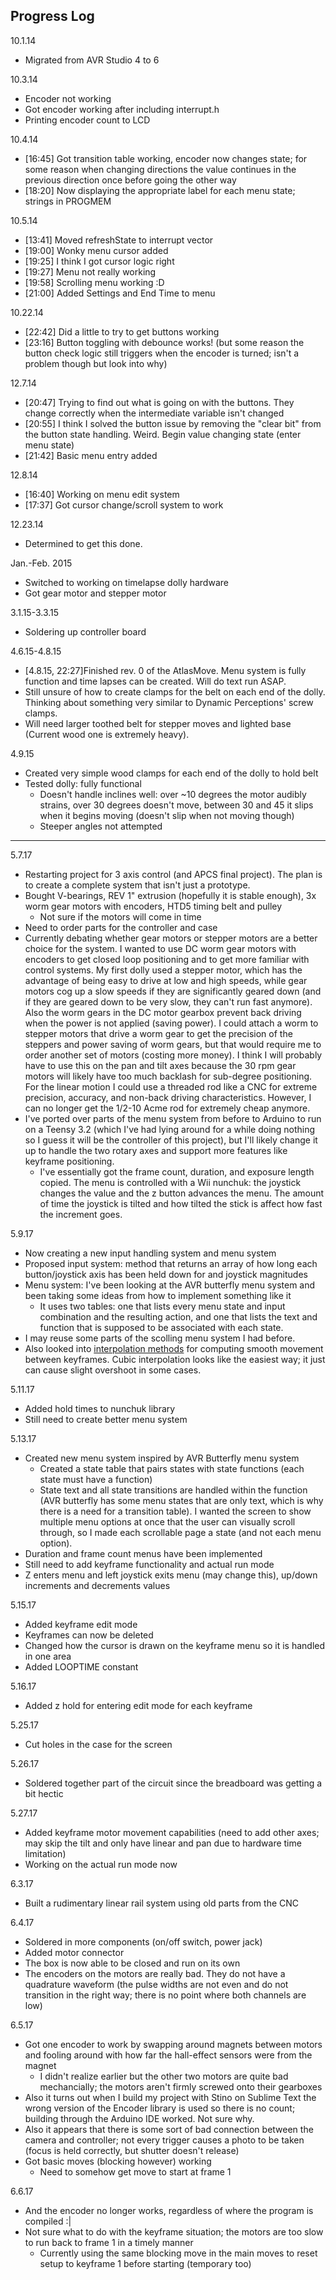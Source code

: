 ## Progress Log

10.1.14

- Migrated from AVR Studio 4 to 6

10.3.14

- Encoder not working
- Got encoder working after including interrupt.h
- Printing encoder count to LCD

10.4.14

- [16:45] Got transition table working, encoder now changes state; for some reason when changing directions the value continues in the previous direction once before going the other way
- [18:20] Now displaying the appropriate label for each menu state; strings in PROGMEM

10.5.14

- [13:41] Moved refreshState to interrupt vector
- [19:00] Wonky menu cursor added
- [19:25] I think I got cursor logic right
- [19:27] Menu not really working
- [19:58] Scrolling menu working :D
- [21:00] Added Settings and End Time to menu

10.22.14

- [22:42] Did a little to try to get buttons working
- [23:16] Button toggling with debounce works! (but some reason the button check logic still triggers when the encoder is turned; isn't a problem though but look into why)

12.7.14

- [20:47] Trying to find out what is going on with the buttons. They change correctly when the intermediate variable isn't changed
- [20:55] I think I solved the button issue by removing the "clear bit" from the button state handling. Weird. Begin value changing state (enter menu state)
- [21:42] Basic menu entry added

12.8.14

- [16:40] Working on menu edit system
- [17:37] Got cursor change/scroll system to work

12.23.14

- Determined to get this done.

Jan.-Feb. 2015

- Switched to working on timelapse dolly hardware
- Got gear motor and stepper motor

3.1.15-3.3.15

- Soldering up controller board

4.6.15-4.8.15

- [4.8.15, 22:27]Finished rev. 0 of the AtlasMove. Menu system is fully function and time lapses can be created. Will do text run ASAP. 
- Still unsure of how to create clamps for the belt on each end of the dolly. Thinking about something very similar to Dynamic Perceptions' screw clamps.
- Will need larger toothed belt for stepper moves and lighted base (Current wood one is extremely heavy).

4.9.15

- Created very simple wood clamps for each end of the dolly to hold belt
- Tested dolly: fully functional
    - Doesn't handle inclines well: over ~10 degrees the motor audibly strains, over 30 degrees doesn't move, between 30 and 45 it slips when it begins moving (doesn't slip when not moving though)
    - Steeper angles not attempted
---

5.7.17

- Restarting project for 3 axis control (and APCS final project). The plan is to create a complete system that isn't just a prototype.
- Bought V-bearings, REV 1" extrusion (hopefully it is stable enough), 3x worm gear motors with encoders, HTD5 timing belt and pulley
    - Not sure if the motors will come in time
- Need to order parts for the controller and case
- Currently debating whether gear motors or stepper motors are a better choice for the system. I wanted to use DC worm gear motors with encoders to get closed loop positioning and to get more familiar with control systems. My first dolly used a stepper motor, which has the advantage of being easy to drive at low and high speeds, while gear motors cog up a slow speeds if they are significantly geared down (and if they are geared down to be very slow, they can't run fast anymore). Also the worm gears in the DC motor gearbox prevent back driving when the power is not applied (saving power). I could attach a worm to stepper motors that drive a worm gear to get the precision of the steppers and power saving of worm gears, but that would require me to order another set of motors (costing more money). I think I will probably have to use this on the pan and tilt axes because the 30 rpm gear motors will likely have too much backlash for sub-degree positioning. For the linear motion I could use a threaded rod like a CNC for extreme precision, accuracy, and non-back driving characteristics. However, I can no longer get the 1/2-10 Acme rod for extremely cheap anymore.
- I've ported over parts of the menu system from before to Arduino to run on a Teensy 3.2 (which I've had lying around for a while doing nothing so I guess it will be the controller of this project), but I'll likely change it up to handle the two rotary axes and support more features like keyframe positioning.
    - I've essentially got the frame count, duration, and exposure length copied. The menu is controlled with a Wii nunchuk: the joystick changes the value and the z button advances the menu. The amount of time the joystick is tilted and how tilted the stick is affect how fast the increment goes.

5.9.17

- Now creating a new input handling system and menu system
- Proposed input system: method that returns an array of how long each button/joystick axis has been held down for and joystick magnitudes
- Menu system: I've been looking at the AVR butterfly menu system and been taking some ideas from how to implement something like it
    - It uses two tables: one that lists every menu state and input combination and the resulting action, and one that lists the text and function that is supposed to be associated with each state.
- I may reuse some parts of the scolling menu system I had before.
- Also looked into [interpolation methods](http://paulbourke.net/miscellaneous/interpolation/) for computing smooth movement between keyframes. Cubic interpolation looks like the easiest way; it just can cause slight overshoot in some cases. 

5.11.17
- Added hold times to nunchuk library
- Still need to create better menu system

5.13.17
- Created new menu system inspired by AVR Butterfly menu system
    - Created a state table that pairs states with state functions (each state must have a function)
    - State text and all state transitions are handled within the function (AVR butterfly has some menu states that are only text, which is why there is a need for a transition table). I wanted the screen to show multiple menu options at once that the user can visually scroll through, so I made each scrollable page a state (and not each menu option).
- Duration and frame count menus have been implemented
- Still need to add keyframe functionality and actual run mode
- Z enters menu and left joystick exits menu (may change this), up/down increments and decrements values

5.15.17
- Added keyframe edit mode
- Keyframes can now be deleted
- Changed how the cursor is drawn on the keyframe menu so it is handled in one area
- Added LOOPTIME constant

5.16.17
- Added z hold for entering edit mode for each keyframe

5.25.17
- Cut holes in the case for the screen

5.26.17
- Soldered together part of the circuit since the breadboard was getting a bit hectic

5.27.17
- Added keyframe motor movement capabilities (need to add other axes; may skip the tilt and only have linear and pan due to hardware time limitation)
- Working on the actual run mode now

6.3.17
- Built a rudimentary linear rail system using old parts from the CNC

6.4.17
- Soldered in more components (on/off switch, power jack)
- Added motor connector
- The box is now able to be closed and run on its own
- The encoders on the motors are really bad. They do not have a quadrature waveform (the pulse widths are not even and do not transition in the right way; there is no point where both channels are low)

6.5.17
- Got one encoder to work by swapping around magnets between motors and fooling around with how far the hall-effect sensors were from the magnet
    - I didn't realize earlier but the other two motors are quite bad mechancially; the motors aren't firmly screwed onto their gearboxes
- Also it turns out when I build my project with Stino on Sublime Text the wrong version of the Encoder library is used so there is no count; building through the Arduino IDE worked. Not sure why.
- Also it appears that there is some sort of bad connection between the camera and controller; not every trigger causes a photo to be taken (focus is held correctly, but shutter doesn't release)
- Got basic moves (blocking however) working
    - Need to somehow get move to start at frame 1

6.6.17
- And the encoder no longer works, regardless of where the program is compiled :|
- Not sure what to do with the keyframe situation; the motors are too slow to run back to frame 1 in a timely manner
    - Currently using the same blocking move in the main moves to reset setup to keyframe 1 before starting (temporary too)
